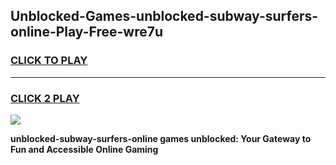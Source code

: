 
## Unblocked-Games-unblocked-subway-surfers-online-Play-Free-wre7u
<h3>
<a href="https://premium76.site?title=unblocked-subway-surfers-online&ref=23A">CLICK TO PLAY</a></h3>
<hr>

<h3>
<a href="https://premium76.site?title=unblocked-subway-surfers-online&ref=23A">CLICK 2 PLAY</a>
  
</h3>

<a href="https://premium76.site?title=unblocked-subway-surfers-online&ref=23A"><img src="https://clearcache.store/games.png"></a>


**unblocked-subway-surfers-online games unblocked: Your Gateway to Fun and Accessible Online Gaming**
